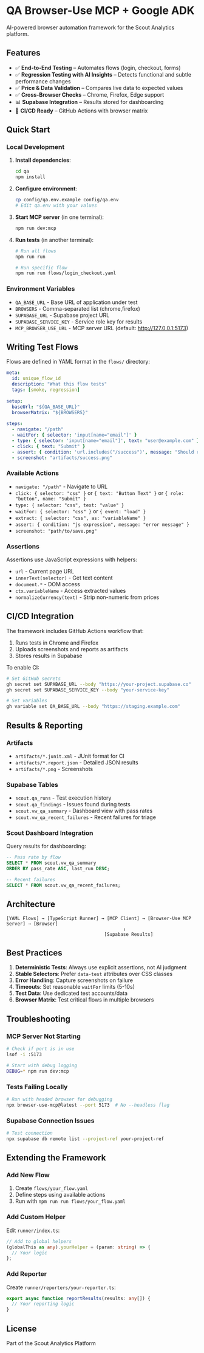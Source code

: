 # QA Browser-Use MCP + Google ADK

AI-powered browser automation framework for the Scout Analytics platform.

## Features

- ✅ **End-to-End Testing** – Automates flows (login, checkout, forms)
- ✅ **Regression Testing with AI Insights** – Detects functional and subtle performance changes
- ✅ **Price & Data Validation** – Compares live data to expected values
- ✅ **Cross-Browser Checks** – Chrome, Firefox, Edge support
- 📊 **Supabase Integration** – Results stored for dashboarding
- 🚀 **CI/CD Ready** – GitHub Actions with browser matrix

## Quick Start

### Local Development

1. **Install dependencies**:
   ```bash
   cd qa
   npm install
   ```

2. **Configure environment**:
   ```bash
   cp config/qa.env.example config/qa.env
   # Edit qa.env with your values
   ```

3. **Start MCP server** (in one terminal):
   ```bash
   npm run dev:mcp
   ```

4. **Run tests** (in another terminal):
   ```bash
   # Run all flows
   npm run run
   
   # Run specific flow
   npm run run flows/login_checkout.yaml
   ```

### Environment Variables

- `QA_BASE_URL` - Base URL of application under test
- `BROWSERS` - Comma-separated list (chrome,firefox)
- `SUPABASE_URL` - Supabase project URL
- `SUPABASE_SERVICE_KEY` - Service role key for results
- `MCP_BROWSER_USE_URL` - MCP server URL (default: http://127.0.0.1:5173)

## Writing Test Flows

Flows are defined in YAML format in the `flows/` directory:

```yaml
meta:
  id: unique_flow_id
  description: "What this flow tests"
  tags: [smoke, regression]
  
setup:
  baseUrl: "${QA_BASE_URL}"
  browserMatrix: "${BROWSERS}"
  
steps:
  - navigate: "/path"
  - waitFor: { selector: 'input[name="email"]' }
  - type: { selector: 'input[name="email"]', text: "user@example.com" }
  - click: { text: "Submit" }
  - assert: { condition: 'url.includes("/success")', message: "Should redirect" }
  - screenshot: "artifacts/success.png"
```

### Available Actions

- `navigate: "/path"` - Navigate to URL
- `click: { selector: "css" }` or `{ text: "Button Text" }` or `{ role: "button", name: "Submit" }`
- `type: { selector: "css", text: "value" }`
- `waitFor: { selector: "css" }` or `{ event: "load" }`
- `extract: { selector: "css", as: "variableName" }`
- `assert: { condition: "js expression", message: "error message" }`
- `screenshot: "path/to/save.png"`

### Assertions

Assertions use JavaScript expressions with helpers:
- `url` - Current page URL
- `innerText(selector)` - Get text content
- `document.*` - DOM access
- `ctx.variableName` - Access extracted values
- `normalizeCurrency(text)` - Strip non-numeric from prices

## CI/CD Integration

The framework includes GitHub Actions workflow that:
1. Runs tests in Chrome and Firefox
2. Uploads screenshots and reports as artifacts
3. Stores results in Supabase

To enable CI:
```bash
# Set GitHub secrets
gh secret set SUPABASE_URL --body "https://your-project.supabase.co"
gh secret set SUPABASE_SERVICE_KEY --body "your-service-key"

# Set variables
gh variable set QA_BASE_URL --body "https://staging.example.com"
```

## Results & Reporting

### Artifacts
- `artifacts/*.junit.xml` - JUnit format for CI
- `artifacts/*.report.json` - Detailed JSON results
- `artifacts/*.png` - Screenshots

### Supabase Tables
- `scout.qa_runs` - Test execution history
- `scout.qa_findings` - Issues found during tests
- `scout.vw_qa_summary` - Dashboard view with pass rates
- `scout.vw_qa_recent_failures` - Recent failures for triage

### Scout Dashboard Integration

Query results for dashboarding:
```sql
-- Pass rate by flow
SELECT * FROM scout.vw_qa_summary
ORDER BY pass_rate ASC, last_run DESC;

-- Recent failures
SELECT * FROM scout.vw_qa_recent_failures;
```

## Architecture

```
[YAML Flows] → [TypeScript Runner] → [MCP Client] → [Browser-Use MCP Server] → [Browser]
                                           ↓
                                    [Supabase Results]
```

## Best Practices

1. **Deterministic Tests**: Always use explicit assertions, not AI judgment
2. **Stable Selectors**: Prefer `data-test` attributes over CSS classes
3. **Error Handling**: Capture screenshots on failure
4. **Timeouts**: Set reasonable `waitFor` limits (5-10s)
5. **Test Data**: Use dedicated test accounts/data
6. **Browser Matrix**: Test critical flows in multiple browsers

## Troubleshooting

### MCP Server Not Starting
```bash
# Check if port is in use
lsof -i :5173

# Start with debug logging
DEBUG=* npm run dev:mcp
```

### Tests Failing Locally
```bash
# Run with headed browser for debugging
npx browser-use-mcp@latest --port 5173  # No --headless flag
```

### Supabase Connection Issues
```bash
# Test connection
npx supabase db remote list --project-ref your-project-ref
```

## Extending the Framework

### Add New Flow
1. Create `flows/your_flow.yaml`
2. Define steps using available actions
3. Run with `npm run run flows/your_flow.yaml`

### Add Custom Helper
Edit `runner/index.ts`:
```typescript
// Add to global helpers
(globalThis as any).yourHelper = (param: string) => {
  // Your logic
};
```

### Add Reporter
Create `runner/reporters/your-reporter.ts`:
```typescript
export async function reportResults(results: any[]) {
  // Your reporting logic
}
```

## License

Part of the Scout Analytics Platform